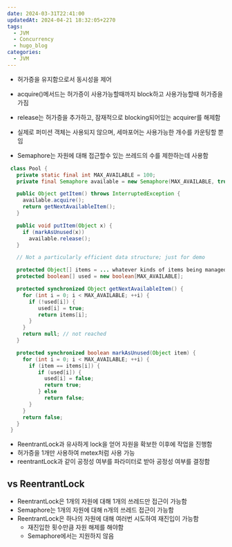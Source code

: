 ```yaml
---
date: 2024-03-31T22:41:00
updatedAt: 2024-04-21 18:32:05+2270
tags:
  - JVM
  - Concurrency
  - hugo_blog
categories:
  - JVM
---
```

- 허가증을 유지함으로서 동시성을 제어
- acquire()메서드는 허가증이 사용가능할때까지 block하고 사용가능할때 허가증을 가짐
- release는 허가증을 추가하고, 잠재적으로 blocking되어있는 acquirer를 해제함

- 실제로 퍼미션 객체는 사용되지 않으며, 세마포어는 사용가능한 개수를 카운팅할 뿐임

- Semaphore는 자원에 대해 접근할수 있는 쓰레드의 수를 제한하는데 사용함

```java
 class Pool {
   private static final int MAX_AVAILABLE = 100;
   private final Semaphore available = new Semaphore(MAX_AVAILABLE, true);

   public Object getItem() throws InterruptedException {
     available.acquire();
     return getNextAvailableItem();
   }

   public void putItem(Object x) {
     if (markAsUnused(x))
       available.release();
   }

   // Not a particularly efficient data structure; just for demo

   protected Object[] items = ... whatever kinds of items being managed
   protected boolean[] used = new boolean[MAX_AVAILABLE];

   protected synchronized Object getNextAvailableItem() {
     for (int i = 0; i < MAX_AVAILABLE; ++i) {
       if (!used[i]) {
          used[i] = true;
          return items[i];
       }
     }
     return null; // not reached
   }

   protected synchronized boolean markAsUnused(Object item) {
     for (int i = 0; i < MAX_AVAILABLE; ++i) {
       if (item == items[i]) {
          if (used[i]) {
            used[i] = false;
            return true;
          } else
            return false;
       }
     }
     return false;
   }
 }

```
- ReentrantLock과 유사하게 lock을 얻어 자원을 확보한 이후에 작업을 진행함
- 허가증을 1개만 사용하여 metex처럼 사용 가능
- reentrantLock과 같이 공정성 여부를 파라미터로 받아 공정성 여부를 결정함

## vs ReentrantLock
- ReentrantLock은 1개의 자원에 대해 1개의 쓰레드만 접근이 가능함
- Semaphore는 1개의 자원에 대해 n개의 쓰레드 접근이 가능함
- ReentrantLock은 하나의 자원에 대해 여러번 시도하여 재진입이 가능함
	- 재진입한 횟수만큼 자원 해제를 해야함
	- Semaphore에서는 지원하지 않음